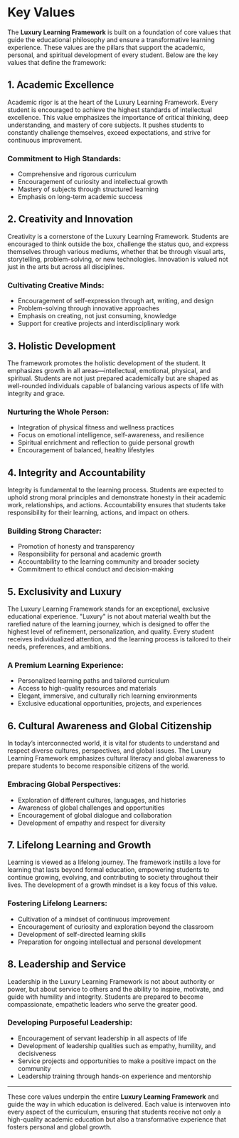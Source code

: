 # Key Values

The **Luxury Learning Framework** is built on a foundation of core values that guide the educational philosophy and ensure a transformative learning experience. These values are the pillars that support the academic, personal, and spiritual development of every student. Below are the key values that define the framework:

## 1. **Academic Excellence**
Academic rigor is at the heart of the Luxury Learning Framework. Every student is encouraged to achieve the highest standards of intellectual excellence. This value emphasizes the importance of critical thinking, deep understanding, and mastery of core subjects. It pushes students to constantly challenge themselves, exceed expectations, and strive for continuous improvement.

### Commitment to High Standards:
- Comprehensive and rigorous curriculum
- Encouragement of curiosity and intellectual growth
- Mastery of subjects through structured learning
- Emphasis on long-term academic success

## 2. **Creativity and Innovation**
Creativity is a cornerstone of the Luxury Learning Framework. Students are encouraged to think outside the box, challenge the status quo, and express themselves through various mediums, whether that be through visual arts, storytelling, problem-solving, or new technologies. Innovation is valued not just in the arts but across all disciplines.

### Cultivating Creative Minds:
- Encouragement of self-expression through art, writing, and design
- Problem-solving through innovative approaches
- Emphasis on creating, not just consuming, knowledge
- Support for creative projects and interdisciplinary work

## 3. **Holistic Development**
The framework promotes the holistic development of the student. It emphasizes growth in all areas—intellectual, emotional, physical, and spiritual. Students are not just prepared academically but are shaped as well-rounded individuals capable of balancing various aspects of life with integrity and grace.

### Nurturing the Whole Person:
- Integration of physical fitness and wellness practices
- Focus on emotional intelligence, self-awareness, and resilience
- Spiritual enrichment and reflection to guide personal growth
- Encouragement of balanced, healthy lifestyles

## 4. **Integrity and Accountability**
Integrity is fundamental to the learning process. Students are expected to uphold strong moral principles and demonstrate honesty in their academic work, relationships, and actions. Accountability ensures that students take responsibility for their learning, actions, and impact on others.

### Building Strong Character:
- Promotion of honesty and transparency
- Responsibility for personal and academic growth
- Accountability to the learning community and broader society
- Commitment to ethical conduct and decision-making

## 5. **Exclusivity and Luxury**
The Luxury Learning Framework stands for an exceptional, exclusive educational experience. "Luxury" is not about material wealth but the rarefied nature of the learning journey, which is designed to offer the highest level of refinement, personalization, and quality. Every student receives individualized attention, and the learning process is tailored to their needs, preferences, and ambitions.

### A Premium Learning Experience:
- Personalized learning paths and tailored curriculum
- Access to high-quality resources and materials
- Elegant, immersive, and culturally rich learning environments
- Exclusive educational opportunities, projects, and experiences

## 6. **Cultural Awareness and Global Citizenship**
In today’s interconnected world, it is vital for students to understand and respect diverse cultures, perspectives, and global issues. The Luxury Learning Framework emphasizes cultural literacy and global awareness to prepare students to become responsible citizens of the world.

### Embracing Global Perspectives:
- Exploration of different cultures, languages, and histories
- Awareness of global challenges and opportunities
- Encouragement of global dialogue and collaboration
- Development of empathy and respect for diversity

## 7. **Lifelong Learning and Growth**
Learning is viewed as a lifelong journey. The framework instills a love for learning that lasts beyond formal education, empowering students to continue growing, evolving, and contributing to society throughout their lives. The development of a growth mindset is a key focus of this value.

### Fostering Lifelong Learners:
- Cultivation of a mindset of continuous improvement
- Encouragement of curiosity and exploration beyond the classroom
- Development of self-directed learning skills
- Preparation for ongoing intellectual and personal development

## 8. **Leadership and Service**
Leadership in the Luxury Learning Framework is not about authority or power, but about service to others and the ability to inspire, motivate, and guide with humility and integrity. Students are prepared to become compassionate, empathetic leaders who serve the greater good.

### Developing Purposeful Leadership:
- Encouragement of servant leadership in all aspects of life
- Development of leadership qualities such as empathy, humility, and decisiveness
- Service projects and opportunities to make a positive impact on the community
- Leadership training through hands-on experience and mentorship

---

These core values underpin the entire **Luxury Learning Framework** and guide the way in which education is delivered. Each value is interwoven into every aspect of the curriculum, ensuring that students receive not only a high-quality academic education but also a transformative experience that fosters personal and global growth.
